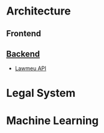 <!-- TITLE: wiki.Core.Today -->
<!-- SUBTITLE: CoreDotToday Wiki Page -->

# Architecture
## Frontend
## [Backend](backend)
- [Lawmeu API](test)

# Legal System

# Machine Learning